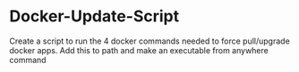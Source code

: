 # Docker-Update-Script
Create a script to run the 4 docker commands needed to force pull/upgrade docker apps.  Add this to path and make an executable from anywhere command
